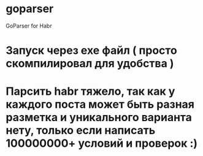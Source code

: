 # goparser
GoParser for Habr
# Запуск через exe файл ( просто скомпилировал для удобства )
# Парсить habr тяжело, так как у каждого поста может быть разная разметка и уникального варианта нету, только если написать 100000000+ условий и проверок :)
